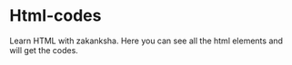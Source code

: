 # Html-codes
Learn HTML with zakanksha.
Here you can see all the html elements and will get the codes.
